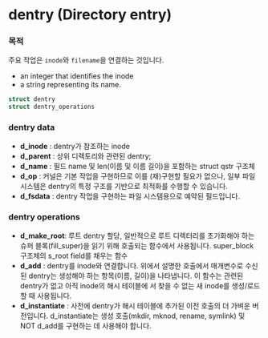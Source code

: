 # dentry (Directory entry)

### 목적
주요 작업은 `inode`와 `filename`을 연결하는 것입니다.
- an integer that identifies the inode
- a string representing its name.

```c
struct dentry
struct dentry_operations
```

### dentry data
- **d_inode** : dentry가 참조하는 inode
- **d_parent** : 상위 디렉토리와 관련된 dentry;
- **d_name** : 필드 name 및 len(이름 및 이름 길이)을 포함하는 struct qstr 구조체
- **d_op** : 커널은 기본 작업을 구현하므로 이를 (재)구현할 필요가 없으나, 일부 파일 시스템은 dentry의 특정 구조를 기반으로 최적화를 수행할 수 있습니다.
- **d_fsdata** : dentry 작업을 구현하는 파일 시스템용으로 예약된 필드입니다.

### dentry operations
- **d_make_root**: 루트 dentry 할당, 일반적으로 루트 디렉터리를 초기화해야 하는 슈퍼 블록(fill_super)을 읽기 위해 호출되는 함수에서 사용됩니다. super_block 구조체의 s_root field를 채우는 함수
- **d_add** : dentry를 inode와 연결합니다. 위에서 설명한 호출에서 매개변수로 수신된 dentry는 생성해야 하는 항목(이름, 길이)을 나타냅니다. 이 함수는 관련된 dentry가 없고 아직 inode의 해시 테이블에 서 찾을 수 없는 새 inode를 생성/로드할 때 사용됩니다.
- **d_instantiate** :  사전에 dentry가 해시 테이블에 추가된 이전 호출의 더 가벼운 버전입니다. d_instantiate는 생성 호출(mkdir, mknod, rename, symlink) 및 NOT d_add를 구현하는 데 사용해야 합니다.
